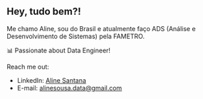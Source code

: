 ## Hey, tudo bem?! 

Me chamo Aline, sou do Brasil e atualmente faço ADS (Análise e Desenvolvimento de Sistemas) pela FAMETRO.

📊 Passionate about Data Engineer!

Reach me out:
* LinkedIn: [Aline Santana](https://www.linkedin.com/in/aline-sousa-santana-131535256/)
* E-mail: alinesousa.data@gmail.com
